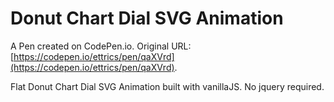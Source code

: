 # Donut Chart Dial SVG Animation

A Pen created on CodePen.io. Original URL: [https://codepen.io/ettrics/pen/qaXVrd](https://codepen.io/ettrics/pen/qaXVrd).

Flat Donut Chart Dial SVG Animation built with vanillaJS. No jquery required.
